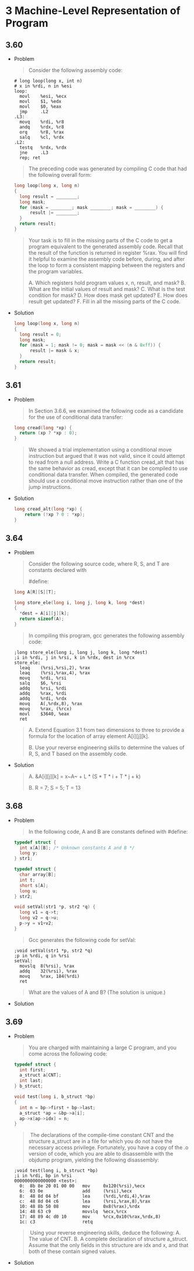 # 3 Machine-Level Representation of Program



## 3.60

- Problem

  > Consider the following assembly code:

  ```assembly
  # long loop(long x, int n)
  # x in %rdi, n in %esi
  loop:
  	movl	%esi, %ecx
  	movl	$1, %edx
  	movl	$0, %eax
  	jmp		.L2
  .L3:
  	movq	%rdi, %r8
  	andq	%rdx, %r8
  	orq		%r8, %rax
  	salq	%cl, %rdx
  .L2:
  	testq	%rdx, %rdx
  	jne		.L3
  	rep; ret
  ```

  > The preceding code was generated by compiling C code that had the following
  > overall form:

  ```c
  long loop(long x, long n)
  {
  	long result = ________;
  	long mask;
  	for (mask = ________; mask ________; mask = ________) {
  		result |= ________;
  	}
  	return result;
  }
  ```

  > Your task is to fill in the missing parts of the C code to get a program equivalent
  > to the generated assembly code. Recall that the result of the function is returned
  > in register %rax. You will find it helpful to examine the assembly code before,
  > during, and after the loop to form a consistent mapping between the registers and
  > the program variables.
  >
  > A. Which registers hold program values x, n, result, and mask?
  > B. What are the initial values of result and mask?
  > C. What is the test condition for mask?
  > D. How does mask get updated?
  > E. How does result get updated?
  > F. Fill in all the missing parts of the C code.

- Solution

  ```c
  long loop(long x, long n)
  {
  	long result = 0;
  	long mask;
  	for (mask = 1; mask != 0; mask = mask << (n & 0xff)) {
  		result |= mask & x;
  	}
  	return result;
  }
  ```



## 3.61

- Problem

  > In Section 3.6.6, we examined the following code as a candidate for the use of
  > conditional data transfer:

  ```c
  long cread(long *xp) {
  	return (xp ? *xp : 0);
  }
  ```

  > We showed a trial implementation using a conditional move instruction but argued
  > that it was not valid, since it could attempt to read from a null address.
  > 		Write a C function cread_alt that has the same behavior as cread, except
  > that it can be compiled to use conditional data transfer. When compiled, the
  > generated code should use a conditional move instruction rather than one of the
  > jump instructions.

- Solution

  ```c
  long cread_alt(long *xp) {
      return (!xp ? 0 : *xp);
  }
  ```

  

## 3.64

- Problem

  > Consider the following source code, where R, S, and T are constants declared with
  >
  > \#define:

  ```c
  long A[R][S][T];
  
  long store_ele(long i, long j, long k, long *dest)
  {
  	*dest = A[i][j][k];
  	return sizeof(A);
  }
  ```

  > In compiling this program, gcc generates the following assembly code:

  ```assembly
  ;long store_ele(long i, long j, long k, long *dest)
  ;i in %rdi, j in %rsi, k in %rdx, dest in %rcx
  store_ele:
  	leaq	(%rsi,%rsi,2), %rax
  	leaq	(%rsi,%rax,4), %rax
  	movq	%rdi, %rsi
  	salq	$6, %rsi
  	addq	%rsi, %rdi
  	addq	%rax, %rdi
  	addq	%rdi, %rdx
  	movq	A(,%rdx,8), %rax
  	movq	%rax, (%rcx)
  	movl	$3640, %eax
  	ret
  ```

  > A. Extend Equation 3.1 from two dimensions to three to provide a formula for
  > the location of array element A\[i]\[j][k].
  >
  > B. Use your reverse engineering skills to determine the values of R, S, and T
  > based on the assembly code.

- Solution

  > A. &A\[i]\[j][k] = x~A~ + L * (S * T * i + T * j + k)
  >
  > B. R = 7; S = 5; T = 13



## 3.68

- Problem

  > In the following code, A and B are constants defined with #define:

  ```c
  typedef struct {
  	int x[A][B]; /* Unknown constants A and B */
  	long y;
  } str1;
  
  typedef struct {
  	char array[B];
  	int t;
  	short s[A];
  	long u;
  } str2;
  
  void setVal(str1 *p, str2 *q) {
  	long v1 = q->t;
  	long v2 = q->u;
  	p->y = v1+v2;
  }
  ```

  > Gcc generates the following code for setVal:

  ```assembly
  ;void setVal(str1 *p, str2 *q)
  ;p in %rdi, q in %rsi
  setVal:
  	movslq	8(%rsi), %rax
  	addq 	32(%rsi), %rax
  	movq	%rax, 184(%rdi)
  	ret
  ```

  > What are the values of A and B? (The solution is unique.)

- Solution



## 3.69

- Problem

  > You are charged with maintaining a large C program, and you come across the
  > following code:

  ```c
  typedef struct {
  	int first;
  	a_struct a[CNT];
  	int last;
  } b_struct;
  
  void test(long i, b_struct *bp)
  {
  	int n = bp->first + bp->last;
  	a_struct *ap = &bp->a[i];
  	ap->x[ap->idx] = n;
  }
  ```

  > ​		The declarations of the compile-time constant CNT and the structure a_struct
  > are in a file for which you do not have the necessary access privilege. Fortunately,
  > you have a copy of the .o version of code, which you are able to disassemble with
  > the objdump program, yielding the following disassembly:

  ```assembly
  ;void test(long i, b_struct *bp)
  ;i in %rdi, bp in %rsi
  0000000000000000 <test>:
  	0:	8b 8e 20 01 00 00	mov		0x120(%rsi),%ecx
  	6:	03 0e				add		(%rsi),%ecx
  	8:	48 8d 04 bf			lea		(%rdi,%rdi,4),%rax
  	c:	48 8d 04 c6			lea		(%rsi,%rax,8),%rax
  	10:	48 8b 50 08			mov		0x8(%rax),%rdx
  	14:	48 63 c9			movslq 	%ecx,%rcx
  	17:	48 89 4c d0 10		mov		%rcx,0x10(%rax,%rdx,8)
  	1c:	c3					retq
  ```

  > ​	Using your reverse engineering skills, deduce the following:
  > A. The value of CNT.
  > B. A complete declaration of structure a_struct. Assume that the only fields
  > in this structure are idx and x, and that both of these contain signed values.

- Solution
